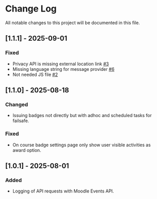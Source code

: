 # Change Log

All notable changes to this project will be documented in this file.

## [1.1.1] - 2025-09-01

### Fixed

- Privacy API is missing external location link [#3](https://github.com/mycelia-gGmbH/moodle-local_openeducationbadges/issues/3)
- Missing language string for message provider [#6](https://github.com/mycelia-gGmbH/moodle-local_openeducationbadges/issues/6)
- Not needed JS file [#2](https://github.com/mycelia-gGmbH/moodle-local_openeducationbadges/issues/2)

## [1.1.0] - 2025-08-18

### Changed

- Issuing badges not directly but with adhoc and scheduled tasks for failsafe.

### Fixed

- On course badge settings page only show user visible activities as award option.

## [1.0.1] - 2025-08-01

### Added

- Logging of API requests with Moodle Events API.
